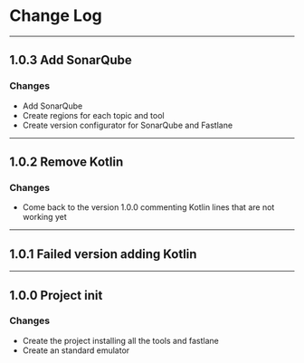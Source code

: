 # Change Log
-----
## 1.0.3 Add SonarQube
### Changes
* Add SonarQube
* Create regions for each topic and tool
* Create version configurator for SonarQube and Fastlane

-----
## 1.0.2 Remove Kotlin
### Changes
* Come back to the version 1.0.0 commenting Kotlin lines that are not working yet

-----
## 1.0.1 Failed version adding Kotlin

----
## 1.0.0 Project init
### Changes
* Create the project installing all the tools and fastlane
* Create an standard emulator